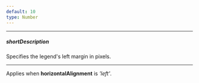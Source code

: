 ```yaml
---
default: 10
type: Number
---
```

---
##### shortDescription
Specifies the legend's left margin in pixels.

---
Applies when **horizontalAlignment** is *'left'*.